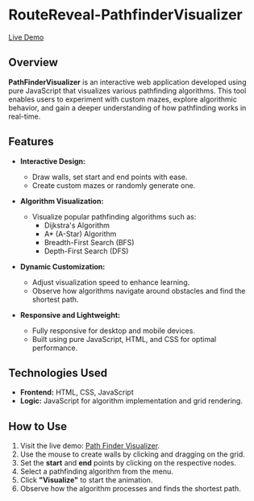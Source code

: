 # RouteReveal-PathfinderVisualizer
[Live Demo](https://route-reveal.vercel.app/)  

## Overview  
**PathFinderVisualizer** is an interactive web application developed using pure JavaScript that visualizes various pathfinding algorithms. This tool enables users to experiment with custom mazes, explore algorithmic behavior, and gain a deeper understanding of how pathfinding works in real-time.  

## Features  
- **Interactive Design:**  
  - Draw walls, set start and end points with ease.  
  - Create custom mazes or randomly generate one.  

- **Algorithm Visualization:**  
  - Visualize popular pathfinding algorithms such as:  
    - Dijkstra's Algorithm  
    - A* (A-Star) Algorithm  
    - Breadth-First Search (BFS)  
    - Depth-First Search (DFS)  

- **Dynamic Customization:**  
  - Adjust visualization speed to enhance learning.  
  - Observe how algorithms navigate around obstacles and find the shortest path.  

- **Responsive and Lightweight:**  
  - Fully responsive for desktop and mobile devices.  
  - Built using pure JavaScript, HTML, and CSS for optimal performance.  

## Technologies Used  
- **Frontend:** HTML, CSS, JavaScript  
- **Logic:** JavaScript for algorithm implementation and grid rendering.  

## How to Use  
1. Visit the live demo: [Path Finder Visualizer](https://route-reveal.vercel.app/).  
2. Use the mouse to create walls by clicking and dragging on the grid.  
3. Set the **start** and **end** points by clicking on the respective nodes.  
4. Select a pathfinding algorithm from the menu.  
5. Click **"Visualize"** to start the animation.  
6. Observe how the algorithm processes and finds the shortest path.  
